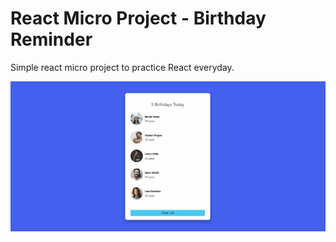 # React Micro Project - Birthday Reminder

Simple react micro project to practice React everyday.

![](https://github.com/torsumkhan/Micro-Proj---Birthday-Reminder/blob/master/images/birthday-reminder-gif.gif?raw=true)
